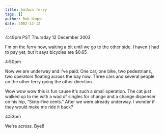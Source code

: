 ```yaml
---
title: balboa ferry
tags: []
author: Rob Nugen
date: 2002-12-12
---
```


<p class=date>4:49pm PST Thursday 12 December 2002</p>

<p>I'm on the ferry now, waiting a bit until we go to the other side.
I haven't had to pay yet, but it says bicycles are $0.65</p>

<p class=date>4:50pm</p>

<p>Now we are underway and I've paid.  One car, one bike, two
pedestrians, two operators floating across the bay now.  Three cars
and several people on the other ferry going the other direction.</p>

<p>Wow wow wow this is fun cause it's such a small operation.  The cat
just walked up to me with a wad of singles for change and a change
dispenser on his hip, "Sixty-five cents."  After we were already
underway.  I wonder if they would make me ride it back?</p>

<p class=date>4:53pm</p>

<p>We're across.  Bye!!</p>

